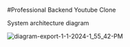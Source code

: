 #Professional Backend Youtube Clone

System architecture diagram

![diagram-export-1-1-2024-1_55_42-PM](https://github.com/uzair-ahmed-01/YoutubeClone-Professional-Backend-Setup/assets/46860228/be996c58-bbe2-4e8c-bf08-b26783f1847d)
